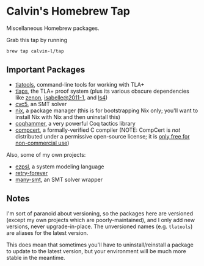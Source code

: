 # Calvin's Homebrew Tap

Miscellaneous Homebrew packages.

Grab this tap by running

    brew tap calvin-l/tap

## Important Packages

 - [tlatools](https://lamport.azurewebsites.net/tla/tla.html), command-line
   tools for working with TLA+
 - [tlaps](https://tla.msr-inria.inria.fr/tlaps/content/Home.html), the TLA+
   proof system (plus its various obscure dependencies like
   [zenon](https://github.com/zenon-prover/zenon),
   [isabelle@2011-1](https://isabelle.in.tum.de/website-Isabelle2011-1/),
   and [ls4](https://github.com/quickbeam123/ls4))
 - [cvc5](https://cvc5.github.io/), an SMT solver
 - [nix](https://nixos.org/), a package manager (this is for bootstrapping Nix
   only; you'll want to install Nix with Nix and then uninstall this)
 - [coqhammer](https://coqhammer.github.io/), a very powerful Coq tactics
   library
 - [compcert](https://compcert.org/), a formally-verified C compiler (NOTE:
   CompCert is _not_ distributed under a permissive open-source license; it
   is [only free for non-commercial use](https://github.com/AbsInt/CompCert/blob/v3.13/LICENSE))

Also, some of my own projects:

 - [ezpsl](https://github.com/Calvin-L/ezpsl), a system modeling language
 - [retry-forever](https://github.com/Calvin-L/retry-forever)
 - [many-smt](https://github.com/Calvin-L/many-smt), an SMT solver wrapper

## Notes

I'm sort of paranoid about versioning, so the packages here are versioned
(except my own projects which are poorly-maintained), and I only add new
versions, never upgrade-in-place.  The unversioned names (e.g. `tlatools`) are
aliases for the latest version.

This does mean that sometimes you'll have to uninstall/reinstall a package to
update to the latest version, but your environment will be much more stable in
the meantime.
